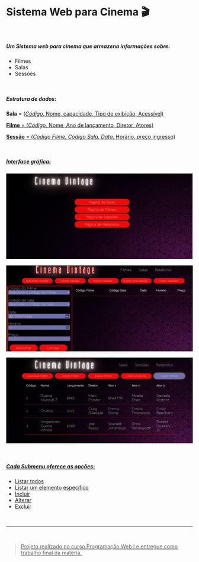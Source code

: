 # Sistema Web para Cinema :clapper:

<br/>



##### Um Sistema web para cinema que armazena informações sobre:

* Filmes
* Salas
* Sessões

<br/>

##### Estrutura de dados:

**Sala**   =   (<u>_Código_<u>, Nome, capacidade, Tipo de exibição, Acessível)

**Filme** =  (<u>_Código_<u>, Nome, Ano de lançamento, Diretor, Atores)

**Sessão** = (<u>_Código Filme, Código Sala, Data_<u>, Horário, preço ingresso)

<br/>

##### Interface gráfica:

![tela-inicial](https://github.com/LeandroDolensi/Movie-Application-JavaScript/blob/master/AplicacaoCinema/imgs/tela-inicial.png)

![menu-adicionar-sessao](https://github.com/LeandroDolensi/Movie-Application-JavaScript/blob/master/AplicacaoCinema/imgs/menu-adicionar-sessao.png)

![menu-listar-filmes](https://github.com/LeandroDolensi/Movie-Application-JavaScript/blob/master/AplicacaoCinema/imgs/menu-listar-filmes.png)

<br/>

##### Cada Submenu oferece as opções: 

- Listar todos
- Listar um elemento específico
- Incluir 
- Alterar
- Excluir

<br/>

---

<br/>

>Projeto realizado no curso Programação Web I e entregue como trabalho final da matéria. 

<br/>

